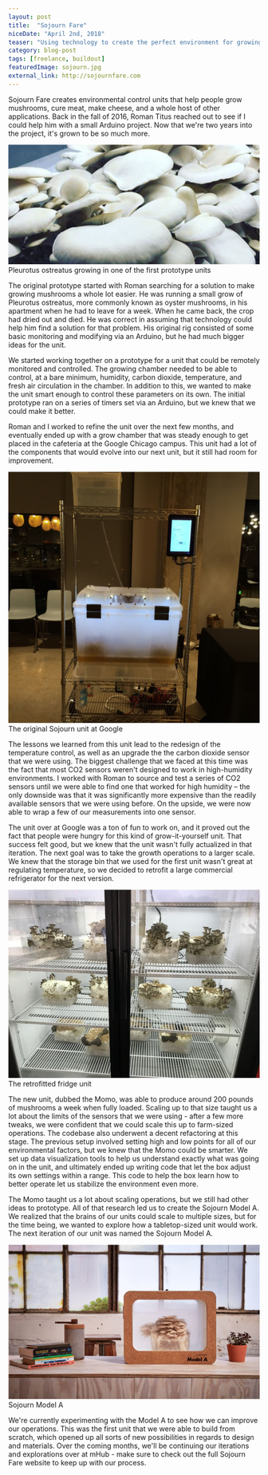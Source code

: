 ```yaml
---
layout: post
title:  "Sojourn Fare"
niceDate: "April 2nd, 2018"
teaser: "Using technology to create the perfect environment for growing mushrooms."
category: blog-post
tags: [freelance, buildout]
featuredImage: sojourn.jpg
external_link: http://sojournfare.com
---
```


Sojourn Fare creates environmental control units that help people grow mushrooms, cure meat, make cheese, and a whole host of other applications. Back in the fall of 2016, Roman Titus reached out to see if I could help him with a small Arduino project. Now that we're two years into the project, it's grown to be so much more.

<div class="image-container large-image">
  <img src="./sojourn-2.jpg" alt="Pleurotus ostreatus growing in one of the first prototype units" />
  <a class="image-caption">Pleurotus ostreatus growing in one of the first prototype units</a>
</div>

The original prototype started with Roman searching for a solution to make growing mushrooms a whole lot easier. He was running a small grow of Pleurotus ostreatus, more commonly known as oyster mushrooms, in his apartment when he had to leave for a week. When he came back, the crop had dried out and died. He was correct in assuming that technology could help him find a solution for that problem. His original rig consisted of some basic monitoring and modifying via an Arduino, but he had much bigger ideas for the unit.

We started working together on a prototype for a unit that could be remotely monitored and controlled. The growing chamber needed to be able to control, at a bare minimum, humidity, carbon dioxide, temperature, and fresh air circulation in the chamber. In addition to this, we wanted to make the unit smart enough to control these parameters on its own. The initial prototype ran on a series of timers set via an Arduino, but we knew that we could make it better.

<div class="paragraph-with-picture">
	<p>Roman and I worked to refine the unit over the next few months, and eventually ended up with a grow chamber that was steady enough to get placed in the cafeteria at the Google Chicago campus. This unit had a lot of the components that would evolve into our next unit, but it still had room for improvement.</p>

  <div class="image-container small-image">
    <img src="./sojourn-prototype.jpg" alt="The original Sojourn unit at Google" />
    <a class="image-caption">The original Sojourn unit at Google</a>
  </div>

</div>

The lessons we learned from this unit lead to the redesign of the temperature control, as well as an upgrade the the carbon dioxide sensor that we were using. The biggest challenge that we faced at this time was the fact that most CO2 sensors weren't designed to work in high-humidity environments. I worked with Roman to source and test a series of CO2 sensors until we were able to find one that worked for high humidity – the only downside was that it was significantly more expensive than the readily available sensors that we were using before. On the upside, we were now able to wrap a few of our measurements into one sensor.

The unit over at Google was a ton of fun to work on, and it proved out the fact that people were hungry for this kind of grow-it-yourself unit. That success felt good, but we knew that the unit wasn't fully actualized in that iteration. The next goal was to take the growth operations to a larger scale. We knew that the storage bin that we used for the first unit wasn't great at regulating temperature, so we decided to retrofit a large commercial refrigerator for the next version.

<div class="image-container large-image">
  <img src="./sojourn-momo.jpg" alt="The retrofitted fridge unit"/>
  <a class="image-caption">The retrofitted fridge unit</a>
</div>

The new unit, dubbed the Momo, was able to produce around 200 pounds of mushrooms a week when fully loaded. Scaling up to that size taught us a lot about the limits of the sensors that we were using - after a few more tweaks, we were confident that we could scale this up to farm-sized operations. The codebase also underwent a decent refactoring at this stage. The previous setup involved setting high and low points for all of our environmental factors, but we knew that the Momo could be smarter. We set up data visualization tools to help us understand exactly what was going on in the unit, and ultimately ended up writing code that let the box adjust its own settings within a range. This code to help the box learn how to better operate let us stabilize the environment even more.

The Momo taught us a lot about scaling operations, but we still had other ideas to prototype. All of that research led us to create the Sojourn Model A. We realized that the brains of our units could scale to multiple sizes, but for the time being, we wanted to explore how a tabletop-sized unit would work. The next iteration of our unit was named the Sojourn Model A.

<div class="image-container large-image">
  <img src="./sojourn-model-a.jpg" alt="Sojourn Model A"/>
  <a class="image-caption">Sojourn Model A</a>
</div>

We're currently experimenting with the Model A to see how we can improve our operations. This was the first unit that we were able to build from scratch, which opened up all sorts of new possibilities in regards to design and materials. Over the coming months, we'll be continuing our iterations and explorations over at mHub - make sure to check out the full Sojourn Fare website to keep up with our process.
